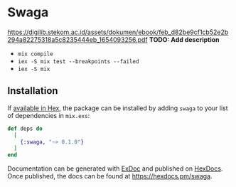 # Swaga

https://digilib.stekom.ac.id/assets/dokumen/ebook/feb_d82be9cf1cb52e2b294a82275318a5c8235444eb_1654093256.pdf
**TODO: Add description**

- `mix compile`
- `iex -S mix test --breakpoints --failed`
- `iex -S mix`

## Installation

If [available in Hex](https://hex.pm/docs/publish), the package can be installed
by adding `swaga` to your list of dependencies in `mix.exs`:

```elixir
def deps do
  [
    {:swaga, "~> 0.1.0"}
  ]
end
```

Documentation can be generated with [ExDoc](https://github.com/elixir-lang/ex_doc)
and published on [HexDocs](https://hexdocs.pm). Once published, the docs can
be found at <https://hexdocs.pm/swaga>.
